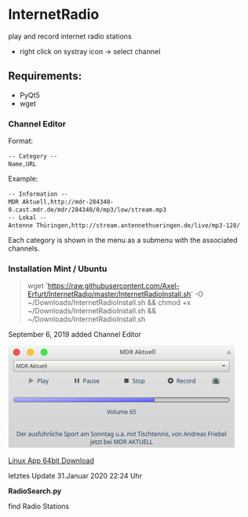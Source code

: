 # InternetRadio
play and record internet radio stations

- right click on systray icon -> select channel

## Requirements:
- PyQt5
- wget

### Channel Editor

Format:
```
-- Category --
Name,URL
```

Example:
```
-- Information --
MDR Aktuell,http://mdr-284340-0.cast.mdr.de/mdr/284340/0/mp3/low/stream.mp3
-- Lokal --
Antenne Thüringen,http://stream.antennethueringen.de/live/mp3-128/
```
Each category is shown in the menu as a submenu with the associated channels.

### Installation Mint / Ubuntu

> wget 'https://raw.githubusercontent.com/Axel-Erfurt/InternetRadio/master/InternetRadioInstall.sh' -O ~/Downloads/InternetRadioInstall.sh && chmod +x ~/Downloads/InternetRadioInstall.sh && ~/Downloads/InternetRadioInstall.sh

September 6, 2019 added Channel Editor

![alt text](https://github.com/Axel-Erfurt/InternetRadio/blob/master/radio2.png)

[Linux App 64bit Download](https://www.dropbox.com/s/zcw2lmrkqmpcto0/myRadio64.tar.gz?dl=1)

letztes Update 31.Januar 2020 22:24 Uhr

__RadioSearch.py__

find Radio Stations
